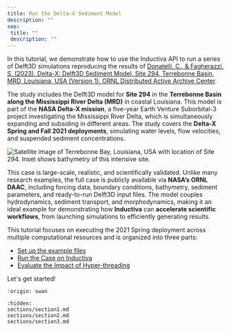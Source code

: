 ```yaml
---
title: Run the Delta-X Sediment Model
description: ""
seo:
 title: ""
 description: ""
---
```


In this tutorial, we demonstrate how to use the Inductiva API to run a series of Delft3D simulations reproducing the results of [Donatelli, C., & Fagherazzi, S. (2023). Delta-X: Delft3D Sediment Model, Site 294, Terrebonne Basin, MRD, Louisiana, USA (Version 1). ORNL Distributed Active Archive Center](https://doi.org/10.3334/ORNLDAAC/2303).

The study includes the Delft3D model for **Site 294** in the **Terrebonne Basin along the Mississippi River Delta (MRD)** in coastal Louisiana. This model is part of the **NASA Delta-X mission**, a five-year Earth Venture Suborbital-3 project investigating the Mississippi River Delta, which is simultaneously expanding and subsiding in different areas. The study covers the **Delta-X Spring and Fall 2021 deployments**, simulating water levels, flow velocities, and suspended sediment concentrations.

![Satellite image of Terrebonne Bay, Louisiana, USA with location of Site 294. Inset shows bathymetry of this intensive site.](delft3d/DeltaX_Delft3D_294_Terrebonne.jpg)

This case is large-scale, realistic, and scientifically validated. Unlike many research examples, the full case is publicly available via **NASA’s ORNL DAAC**, including forcing data, boundary conditions, bathymetry, sediment parameters, and ready-to-run Delft3D input files. The model couples hydrodynamics, sediment transport, and morphodynamics, making it an ideal example for demonstrating how **Inductiva** can **accelerate scientific workflows**, from launching simulations to efficiently generating results.

This tutorial focuses on executing the 2021 Spring deployment across multiple computational resources and is organized into three parts:
- [Set up the example files](sections/section1)
- [Run the Case on Inductiva](sections/section2)
- [Evaluate the Impact of Hyper-threading](sections/section3)

Let's get started!

```{banner_small}
:origin: swan
```

```{toctree}
:hidden:
sections/section1.md
sections/section2.md
sections/section3.md
```
